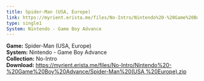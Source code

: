 ```yaml
---
title: Spider-Man (USA, Europe)
link: https://myrient.erista.me/files/No-Intro/Nintendo%20-%20Game%20Boy%20Advance/Spider-Man%20(USA,%20Europe).zip
type: single1
System: Nintendo - Game Boy Advance
---
```

<b>Game:</b> Spider-Man (USA, Europe)<br>
<b>System:</b> Nintendo - Game Boy Advance<br>
<b>Collection:</b> No-Intro<br>
<b>Download:</b> https://myrient.erista.me/files/No-Intro/Nintendo%20-%20Game%20Boy%20Advance/Spider-Man%20(USA,%20Europe).zip